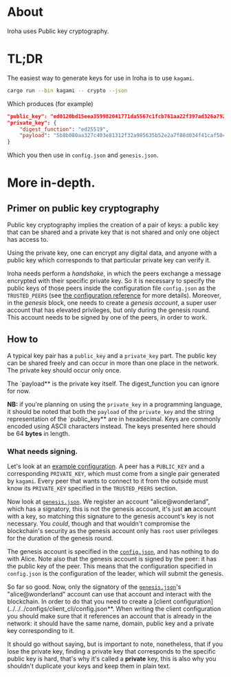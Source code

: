# About

Iroha uses Public key cryptography.

# TL;DR

The easiest way to generate keys for use in Iroha is to use
`kagami`.

```bash
cargo run --bin kagami -- crypto --json
```

Which produces (for example)

```json
"public_key": "ed0120bd15eea359982041771da5567c1fcb761aa22f397ad326a79246d2fd97d91b70",
"private_key": {
    "digest_function": "ed25519",
    "payload": "5b8b080aa327c403e81312f32a985635b52e2a7f88d034f41caf504a4e1743eabd15eea359982041771da5567c1fcb761aa22f397ad326a79246d2fd97d91b70"
}
```

Which you then use in `config.json` and `genesis.json`.

# More in-depth.

## Primer on public key cryptography

Public key cryptography implies the creation of a pair of keys: a public key that can be shared and a private key that is not shared and only one object has access to.

Using the private key, one can encrypt any digital data, and anyone with a public key which corresponds to that particular private key can verify it.

Iroha needs perform a *handshake*, in which the peers exchange a message encrypted with their specific private key.
So it is necessary to specify the public keys of those peers inside the configuration file `config.json` as the `TRUSTED_PEERS` (see [the configuration reference](config.md) for more details).
Moreover, in the *genesis* block, one needs to create a *genesis account*, a super user account that has elevated privileges, but only during the genesis round.
This account needs to be signed by one of the peers, in order to work.

## How to

A typical key pair has a `public_key` and a `private_key` part. The public key can be shared freely and can occur in more than one place in the network. The private key should occur only once.

The `payload** is the private key itself. The digest_function you can ignore for now.

**NB:** if you're planning on using the `private_key` in a programming language, it should be noted that both the `payload` of the `private_key` and the string representation of the `public_key** are in hexadecimal. Keys are commonly encoded using ASCII characters instead. The keys presented here should be 64 **bytes** in length.


### What needs signing.

Let's look at an [example configuration](../../../configs/peer/config.json). A peer has a `PUBLIC_KEY` and a corresponding `PRIVATE_KEY`, which must come from a single pair generated by `kagami`. Every peer that wants to connect to it from the outside must know its `PRIVATE_KEY` specified in the `TRUSTED_PEERS` section. 

Now look at [`genesis.json`](../../../configs/peer/genesis.json). We register an account "alice@wonderland", which has a signatory, this is not the genesis account, it's just **an** account with a key, so matching this signature to the genesis account's key is not necessary. You *could*, though and that wouldn't compromise the blockchain's security as the genesis account only has `root` user privileges for the duration of the genesis round.

The genesis account is specified in the [`config.json`](../../../configs/peer/config.json), and has nothing to do with Alice. Note also that the genesis account is signed by the peer: it has the public key of the peer. This means that the configuration specified in `config.json` is the configuration of the leader, which will submit the genesis. 

So far so good. Now, only the signatory of the [`genesis.json`](../../../configs/peer/genesis.json)'s "alice@wonderland" account can use that account and interact with the blockchain. In order to do that you need to create a [client configuration](../../../configs/client_cli/config.json**. When writing the client configuration you should make sure that it references an account that is already in the network: it should have the same name, domain, public key and a private key corresponding to it. 

It should go without saying, but is important to note, nonetheless, that if you lose the private key, finding a private key that corresponds to the specific public key is hard, that's why it's called a **private** key, this is also why you shouldn't duplicate your keys and keep them in plain text. 




